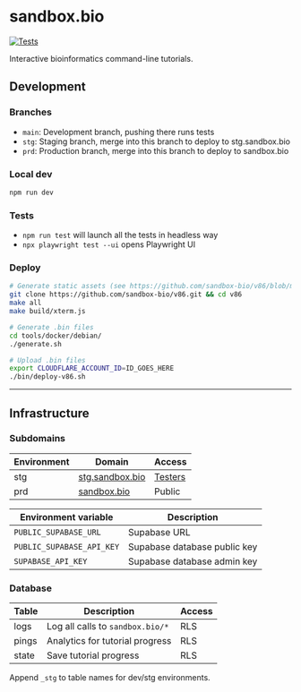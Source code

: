 # sandbox.bio

[![Tests](https://github.com/robertaboukhalil/sandbox.bio/actions/workflows/tests.yml/badge.svg)](https://github.com/robertaboukhalil/sandbox.bio/actions/workflows/tests.yml)

Interactive bioinformatics command-line tutorials.

## Development

### Branches

- `main`: Development branch, pushing there runs tests
- `stg`: Staging branch, merge into this branch to deploy to stg.sandbox.bio
- `prd`: Production branch, merge into this branch to deploy to sandbox.bio

### Local dev

```bash
npm run dev
```

### Tests

- `npm run test` will launch all the tests in headless way
- `npx playwright test --ui` opens Playwright UI

### Deploy

```bash
# Generate static assets (see https://github.com/sandbox-bio/v86/blob/master/NOTES.md)
git clone https://github.com/sandbox-bio/v86.git && cd v86
make all
make build/xterm.js

# Generate .bin files
cd tools/docker/debian/
./generate.sh

# Upload .bin files
export CLOUDFLARE_ACCOUNT_ID=ID_GOES_HERE
./bin/deploy-v86.sh
```

---

## Infrastructure

### Subdomains

| Environment | Domain                                       | Access                                                                                    |
| ----------- | -------------------------------------------- | ----------------------------------------------------------------------------------------- |
| stg         | [stg.sandbox.bio](https://stg.sandbox.bio)   | [Testers](https://dash.teams.cloudflare.com/77294754f453e7c64b6100ddcde89b84/access/apps) |
| prd         | [sandbox.bio](https://sandbox.bio) | Public                                                                                    |

| Environment variable      | Description                  |
| ------------------------- | ---------------------------- |
| `PUBLIC_SUPABASE_URL`     | Supabase URL                 |
| `PUBLIC_SUPABASE_API_KEY` | Supabase database public key |
| `SUPABASE_API_KEY`        | Supabase database admin key  |

### Database

| Table | Description                                      | Access |
| ----- | ------------------------------------------------ | ------ |
| logs  | Log all calls to `sandbox.bio/*`                 | RLS    |
| pings | Analytics for tutorial progress                  | RLS    |
| state | Save tutorial progress                           | RLS    |

Append `_stg` to table names for dev/stg environments.

